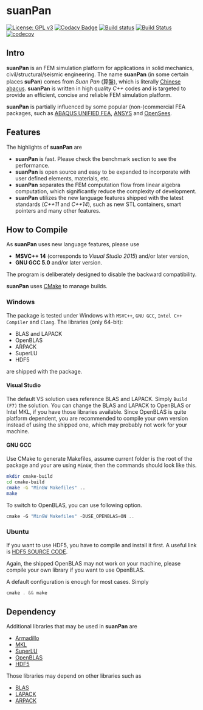 suanPan
=======

[![License: GPL v3](https://img.shields.io/badge/License-GPL%20v3-blue.svg)](https://www.gnu.org/licenses/gpl-3.0)
[![Codacy Badge](https://api.codacy.com/project/badge/Grade/7cb47e58d7dc4c1680c2205c4ba02e72)](https://www.codacy.com/app/TLCFEM/suanPan?utm_source=github.com&utm_medium=referral&utm_content=TLCFEM/suanPan&utm_campaign=Badge_Grade)
[![Build status](https://ci.appveyor.com/api/projects/status/fmdt0amjgd6dauf4?svg=true)](https://ci.appveyor.com/project/TLCFEM/suanpan)
[![Build Status](https://travis-ci.org/TLCFEM/suanPan.svg?branch=master)](https://travis-ci.org/TLCFEM/suanPan)
[![codecov](https://codecov.io/gh/TLCFEM/suanPan/branch/master/graph/badge.svg)](https://codecov.io/gh/TLCFEM/suanPan)

Intro
-----

**suanPan** is an FEM simulation platform for applications in solid mechanics, civil/structural/seismic engineering. The name **suanPan** (in some certain places **suPan**) comes from *Suan Pan* (算盤), which is literally [Chinese abacus](https://en.wikipedia.org/wiki/Suanpan). **suanPan** is written in high quality *C++* codes and is targeted to provide an efficient, concise and reliable FEM simulation platform.

**suanPan** is partially influenced by some popular (non-)commercial FEA packages, such as [ABAQUS UNIFIED FEA](https://www.3ds.com/products-services/simulia/products/abaqus/), [ANSYS](http://www.ansys.com/) and [OpenSees](http://opensees.berkeley.edu/).

Features
--------

The highlights of **suanPan** are

-   **suanPan** is fast. Please check the benchmark section to see the performance.
-   **suanPan** is open source and easy to be expanded to incorporate with user defined elements, materials, etc.
-   **suanPan** separates the FEM computation flow from linear algebra computation, which significantly reduce the complexity of development.
-   **suanPan** utilizes the new language features shipped with the latest standards (*C++11* and *C++14*), such as new STL containers, smart pointers and many other features.

How to Compile
--------------

As **suanPan** uses new language features, please use

-   **MSVC++ 14** (corresponds to *Visual Studio 2015*) and/or later version,
-   **GNU GCC 5.0** and/or later version.

The program is deliberately designed to disable the backward compatibility.

**suanPan** uses [CMake](https://cmake.org/) to manage builds.

### Windows

The package is tested under Windows with `MSVC++`, `GNU GCC`, `Intel C++ Compiler` and `Clang`. The libraries (only 64-bit):

-   BLAS and LAPACK
-   OpenBLAS
-   ARPACK
-   SuperLU
-   HDF5

are shipped with the package.

#### Visual Studio

The default VS solution uses reference BLAS and LAPACK. Simply `Build (F7)` the solution. You can change the BLAS and LAPACK to OpenBLAS or Intel MKL, if you have those libraries available. Since OpenBLAS is quite platform dependent, you are recommended to compile your own version instead of using the shipped one, which may probably not work for your machine.

#### GNU GCC

Use CMake to generate Makefiles, assume current folder is the root of the package and your are using `MinGW`, then the commands should look like this.

``` bash
mkdir cmake-build
cd cmake-build
cmake -G "MinGW Makefiles" ..
make
```

To switch to OpenBLAS, you can use following option.

``` cpp
cmake -G "MinGW Makefiles" -DUSE_OPENBLAS=ON ..
```

### Ubuntu

If you want to use HDF5, you have to compile and install it first. A useful link is [HDF5 SOURCE CODE](https://support.hdfgroup.org/HDF5/release/obtainsrc.html).

Again, the shipped OpenBLAS may not work on your machine, please compile your own library if you want to use OpenBLAS.

A default configuration is enough for most cases. Simply

``` cpp
cmake . && make
```

Dependency
----------

Additional libraries that may be used in **suanPan** are

-   [Armadillo](http://arma.sourceforge.net/)
-   [MKL](https://software.intel.com/en-us/mkl)
-   [SuperLU](http://crd-legacy.lbl.gov/~xiaoye/SuperLU/)
-   [OpenBLAS](http://www.openblas.net/)
-   [HDF5](https://www.hdfgroup.org/)

Those libraries may depend on other libraries such as

-   [BLAS](http://www.netlib.org/blas/)
-   [LAPACK](http://www.netlib.org/lapack/)
-   [ARPACK](http://www.caam.rice.edu/software/ARPACK/)

